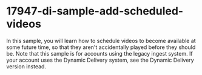 # 17947-di-sample-add-scheduled-videos
In this sample, you will learn how to schedule videos to become available at some future time, so that they aren't accidentally played before they should be.  Note that this sample is for accounts using the legacy ingest system. If your account uses the Dynamic Delivery system, see the Dynamic Delivery version instead.
